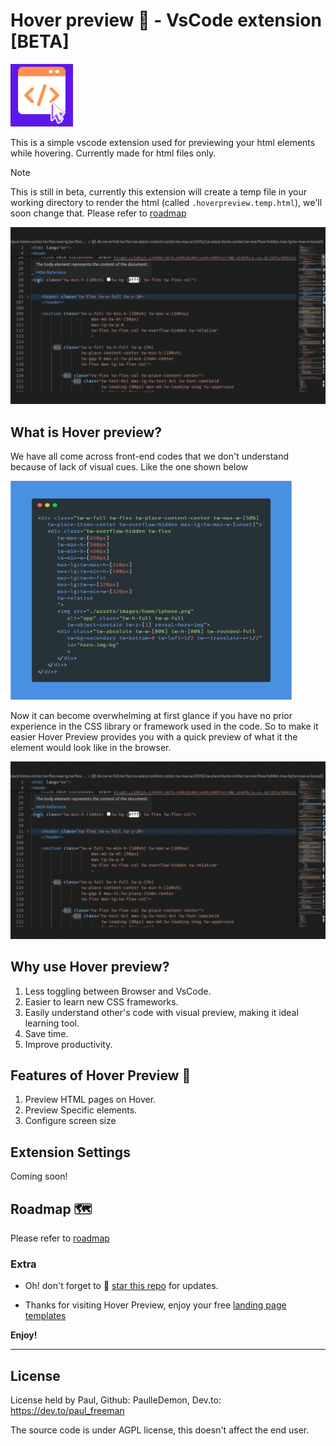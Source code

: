 # Hover preview 🚀 - VsCode extension [BETA] 

<p>
    <img src="https://raw.githubusercontent.com/PaulleDemon/Hover-Preview/main/icons/hover-preview.png" width="100" height="100" alt="preview">
</p>

This is a simple vscode extension used for previewing your html elements while hovering.
Currently made for html files only.

>[!NOTE]
This is still in beta, currently this extension will create a temp file in your working directory to render the html (called `.hoverpreview.temp.html`), we'll soon change that. Please refer to [roadmap](roadmap.md)

![preview](https://raw.githubusercontent.com/PaulleDemon/Hover-Preview/main/documentation/images/preview.gif)

## What is Hover preview?

We have all come across front-end codes that we don't understand because of lack of visual cues. Like the
one shown below

<p>
    <img src="https://raw.githubusercontent.com/PaulleDemon/Hover-Preview/main/documentation/images/tailwind-code.png" width="450" height="350" alt="preview">
</p>


Now it can become overwhelming at first glance if you have no prior experience in the CSS library or framework used in the code. So to make it easier Hover Preview provides you with a quick preview of what it the element would look like in the browser.

![preview](https://raw.githubusercontent.com/PaulleDemon/Hover-Preview/main/documentation/images/preview.gif)

## Why use Hover preview?
1. Less toggling between Browser and VsCode.
2. Easier to learn new CSS frameworks.
3. Easily understand other's code with visual preview, making it ideal learning tool.
4. Save time.
5. Improve productivity.

## Features of Hover Preview 🌟
1. Preview HTML pages on Hover.
2. Preview Specific elements.
3. Configure screen size


## Extension Settings

Coming soon!

## Roadmap 🗺️

Please refer to [roadmap](roadmap.md) 


### Extra

* Oh! don't forget to 🌟 [star this repo](https://github.com/PaulleDemon/Hover-Preview) for updates.

* Thanks for visiting Hover Preview, enjoy your free [landing page templates](https://github.com/PaulleDemon/landing-pages)


**Enjoy!**

---

## License
License held by Paul, Github: PaulleDemon, Dev.to: https://dev.to/paul_freeman

The source code is under AGPL license, this doesn't affect the end user. 


